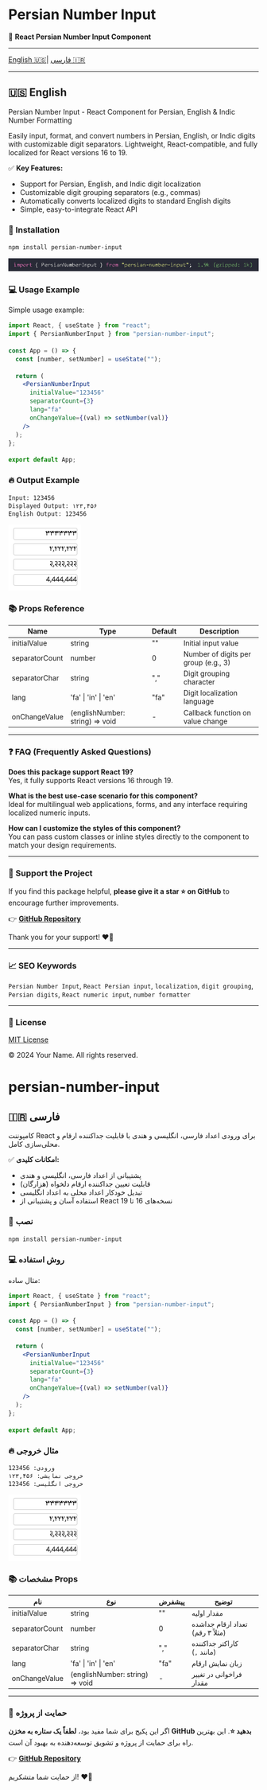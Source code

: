 # Persian Number Input

🌟 **React Persian Number Input Component**

---

[English 🇺🇸](#-english)| [فارسی 🇮🇷](#-فارسی)

---

## 🇺🇸 English

Persian Number Input - React Component for Persian, English & Indic Number Formatting

Easily input, format, and convert numbers in Persian, English, or Indic digits with customizable digit separators. Lightweight, React-compatible, and fully localized for React versions 16 to 19.

✅ **Key Features:**

- Support for Persian, English, and Indic digit localization
- Customizable digit grouping separators (e.g., commas)
- Automatically converts localized digits to standard English digits
- Simple, easy-to-integrate React API

### 🚀 Installation

```bash
npm install persian-number-input
```

![Size](./public/size.png)

### 💻 Usage Example

Simple usage example:

```jsx
import React, { useState } from "react";
import { PersianNumberInput } from "persian-number-input";

const App = () => {
  const [number, setNumber] = useState("");

  return (
    <PersianNumberInput
      initialValue="123456"
      separatorCount={3}
      lang="fa"
      onChangeValue={(val) => setNumber(val)}
    />
  );
};

export default App;
```

### 🔥 Output Example

```
Input: 123456
Displayed Output: ۱۲۳,۴۵۶
English Output: 123456
```

![Output Example](./public/output.png)

### 📚 Props Reference

| Name           | Type                            | Default | Description                          |
| -------------- | ------------------------------- | ------- | ------------------------------------ |
| initialValue   | string                          | ""      | Initial input value                  |
| separatorCount | number                          | 0       | Number of digits per group (e.g., 3) |
| separatorChar  | string                          | ","     | Digit grouping character             |
| lang           | 'fa' \| 'in' \| 'en'            | "fa"    | Digit localization language          |
| onChangeValue  | (englishNumber: string) => void | -       | Callback function on value change    |

---

### ❓ FAQ (Frequently Asked Questions)

**Does this package support React 19?**  
Yes, it fully supports React versions 16 through 19.

**What is the best use-case scenario for this component?**  
Ideal for multilingual web applications, forms, and any interface requiring localized numeric inputs.

**How can I customize the styles of this component?**  
You can pass custom classes or inline styles directly to the component to match your design requirements.

---

### 🌟 Support the Project

If you find this package helpful, **please give it a star ⭐ on GitHub** to encourage further improvements.

👉 **[GitHub Repository](https://github.com/javadSharifi/persian-number-input)**

Thank you for your support! ❤️🚀

---

### 📈 SEO Keywords

`Persian Number Input`, `React Persian input`, `localization`, `digit grouping`, `Persian digits`, `React numeric input`, `number formatter`

---

### 📄 License

[MIT License](LICENSE)

© 2024 Your Name. All rights reserved.

# persian-number-input

## 🇮🇷 فارسی

کامپوننت React برای ورودی اعداد فارسی، انگلیسی و هندی با قابلیت جداکننده ارقام و محلی‌سازی کامل.

✅ **امکانات کلیدی:**

- پشتیبانی از اعداد فارسی، انگلیسی و هندی
- قابلیت تعیین جداکننده ارقام دلخواه (هزارگان)
- تبدیل خودکار اعداد محلی به اعداد انگلیسی
- استفاده آسان و پشتیبانی از React نسخه‌های 16 تا 19

### 🚀 نصب

```bash
npm install persian-number-input
```

### 💻 روش استفاده

مثال ساده:

```jsx
import React, { useState } from "react";
import { PersianNumberInput } from "persian-number-input";

const App = () => {
  const [number, setNumber] = useState("");

  return (
    <PersianNumberInput
      initialValue="123456"
      separatorCount={3}
      lang="fa"
      onChangeValue={(val) => setNumber(val)}
    />
  );
};

export default App;
```

### 🔥 مثال خروجی

```
ورودی: 123456
خروجی نمایشی: ۱۲۳,۴۵۶
خروجی انگلیسی: 123456
```

![مثال خروجی ](./public/output.png)

### 📚 مشخصات Props

| نام            | نوع                             | پیشفرض | توضیح                            |
| -------------- | ------------------------------- | ------ | -------------------------------- |
| initialValue   | string                          | ""     | مقدار اولیه                      |
| separatorCount | number                          | 0      | تعداد ارقام جداشده (مثلاً ۳ رقم) |
| separatorChar  | string                          | ","    | کاراکتر جداکننده (مانند `,`)     |
| lang           | 'fa' \| 'in' \| 'en'            | "fa"   | زبان نمایش ارقام                 |
| onChangeValue  | (englishNumber: string) => void | -      | فراخوانی در تغییر مقدار          |

---

### 🌟 حمایت از پروژه

اگر این پکیج برای شما مفید بود، **لطفاً یک ستاره به مخزن GitHub بدهید ⭐**. این بهترین راه برای حمایت از پروژه و تشویق توسعه‌دهنده به بهبود آن است.

👉 **[GitHub Repository](https://github.com/javadSharifi/persian-number-input)**

از حمایت شما متشکریم! ❤️🚀
